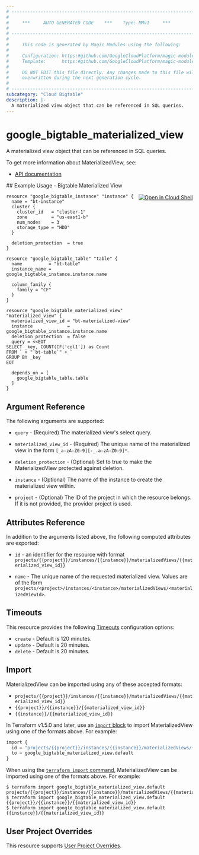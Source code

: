```yaml
---
# ----------------------------------------------------------------------------
#
#     ***     AUTO GENERATED CODE    ***    Type: MMv1     ***
#
# ----------------------------------------------------------------------------
#
#     This code is generated by Magic Modules using the following:
#
#     Configuration: https:#github.com/GoogleCloudPlatform/magic-modules/tree/main/mmv1/products/bigtable/MaterializedView.yaml
#     Template:      https:#github.com/GoogleCloudPlatform/magic-modules/tree/main/mmv1/templates/terraform/resource.html.markdown.tmpl
#
#     DO NOT EDIT this file directly. Any changes made to this file will be
#     overwritten during the next generation cycle.
#
# ----------------------------------------------------------------------------
subcategory: "Cloud Bigtable"
description: |-
  A materialized view object that can be referenced in SQL queries.
---
```


# google_bigtable_materialized_view

A materialized view object that can be referenced in SQL queries.


To get more information about MaterializedView, see:

* [API documentation](https://cloud.google.com/bigtable/docs/reference/admin/rest/v2/projects.instances.materializedViews)

<div class = "oics-button" style="float: right; margin: 0 0 -15px">
  <a href="https://console.cloud.google.com/cloudshell/open?cloudshell_git_repo=https%3A%2F%2Fgithub.com%2Fterraform-google-modules%2Fdocs-examples.git&cloudshell_image=gcr.io%2Fcloudshell-images%2Fcloudshell%3Alatest&cloudshell_print=.%2Fmotd&cloudshell_tutorial=.%2Ftutorial.md&cloudshell_working_dir=bigtable_materialized_view&open_in_editor=main.tf" target="_blank">
    <img alt="Open in Cloud Shell" src="//gstatic.com/cloudssh/images/open-btn.svg" style="max-height: 44px; margin: 32px auto; max-width: 100%;">
  </a>
</div>
## Example Usage - Bigtable Materialized View


```hcl
resource "google_bigtable_instance" "instance" {
  name = "bt-instance"
  cluster {
    cluster_id   = "cluster-1"
    zone         = "us-east1-b"
    num_nodes    = 3
    storage_type = "HDD"
  }

  deletion_protection  = true
}

resource "google_bigtable_table" "table" {
  name          = "bt-table"
  instance_name = google_bigtable_instance.instance.name

  column_family {
	family = "CF"
  }
}

resource "google_bigtable_materialized_view" "materialized_view" {
  materialized_view_id = "bt-materialized-view"
  instance             = google_bigtable_instance.instance.name
  deletion_protection  = false
  query = <<EOT
SELECT _key, COUNT(CF['col1']) as Count
FROM ` + "`bt-table`" + `
GROUP BY _key
EOT

  depends_on = [
    google_bigtable_table.table
  ]
}
```

## Argument Reference

The following arguments are supported:


* `query` -
  (Required)
  The materialized view's select query.

* `materialized_view_id` -
  (Required)
  The unique name of the materialized view in the form `[_a-zA-Z0-9][-_.a-zA-Z0-9]*`.


* `deletion_protection` -
  (Optional)
  Set to true to make the MaterializedView protected against deletion.

* `instance` -
  (Optional)
  The name of the instance to create the materialized view within.

* `project` - (Optional) The ID of the project in which the resource belongs.
    If it is not provided, the provider project is used.



## Attributes Reference

In addition to the arguments listed above, the following computed attributes are exported:

* `id` - an identifier for the resource with format `projects/{{project}}/instances/{{instance}}/materializedViews/{{materialized_view_id}}`

* `name` -
  The unique name of the requested materialized view. Values are of the form `projects/<project>/instances/<instance>/materializedViews/<materializedViewId>`.


## Timeouts

This resource provides the following
[Timeouts](https://developer.hashicorp.com/terraform/plugin/sdkv2/resources/retries-and-customizable-timeouts) configuration options:

- `create` - Default is 120 minutes.
- `update` - Default is 20 minutes.
- `delete` - Default is 20 minutes.

## Import


MaterializedView can be imported using any of these accepted formats:

* `projects/{{project}}/instances/{{instance}}/materializedViews/{{materialized_view_id}}`
* `{{project}}/{{instance}}/{{materialized_view_id}}`
* `{{instance}}/{{materialized_view_id}}`


In Terraform v1.5.0 and later, use an [`import` block](https://developer.hashicorp.com/terraform/language/import) to import MaterializedView using one of the formats above. For example:

```tf
import {
  id = "projects/{{project}}/instances/{{instance}}/materializedViews/{{materialized_view_id}}"
  to = google_bigtable_materialized_view.default
}
```

When using the [`terraform import` command](https://developer.hashicorp.com/terraform/cli/commands/import), MaterializedView can be imported using one of the formats above. For example:

```
$ terraform import google_bigtable_materialized_view.default projects/{{project}}/instances/{{instance}}/materializedViews/{{materialized_view_id}}
$ terraform import google_bigtable_materialized_view.default {{project}}/{{instance}}/{{materialized_view_id}}
$ terraform import google_bigtable_materialized_view.default {{instance}}/{{materialized_view_id}}
```

## User Project Overrides

This resource supports [User Project Overrides](https://registry.terraform.io/providers/hashicorp/google/latest/docs/guides/provider_reference#user_project_override).
